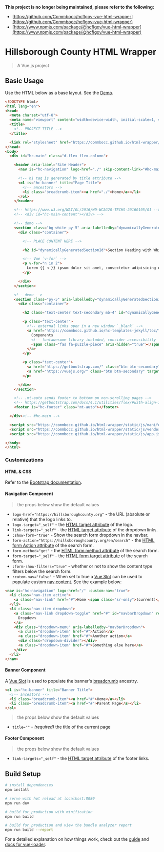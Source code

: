 **This project is no longer being maintained, please refer to the following:**

* [https://github.com/Commbocc/hcflgov-vue-html-wrapper](https://github.com/Commbocc/hcflgov-vue-html-wrapper)
* [https://www.npmjs.com/package/@hcflgov/vue-html-wrapper](https://www.npmjs.com/package/@hcflgov/vue-html-wrapper)

# Hillsborough County HTML Wrapper

> A Vue.js project

## Basic Usage

Use the HTML below as a base layout. See the [Demo](https://commbocc.github.io/html-wrapper/).

```html
<!DOCTYPE html>
<html lang="en">
<head>
  <meta charset="utf-8">
  <meta name="viewport" content="width=device-width, initial-scale=1, shrink-to-fit=no">
  <title>
    <!-- PROJECT TITLE -->
  </title>

  <link rel="stylesheet" href="https://commbocc.github.io/html-wrapper/static/css/app.css">
</head>
<body>
  <div id="hc-main" class="d-flex flex-column">

    <header aria-label="Site Header">
      <nav is="hc-navigation" logo-href="./" skip-content-link="#hc-main-content"></nav>

      <!-- h1 tag is generated by title attribute -->
      <ol is="hc-banner" title="Page Title">
        <!-- ancestors -->
        <li class="breadcrumb-item"><a href="./">Home</a></li>
      </ol>
    </header>

    <!-- https://www.w3.org/WAI/GL/2016/WD-WCAG20-TECHS-20160105/G1 -->
    <!-- <div id="hc-main-content"></div> -->

    <!-- demo -->
    <section class="bg-white py-5" aria-labelledby="dynamicallyGeneratedSectionId">
      <div class="container">

        <!-- PLACE CONTENT HERE -->

        <h2 id="dynamicallyGeneratedSectionId">Section Heading with White Background</h2>

        <!-- Vue `v-for` -->
        <p v-for="n in 2">
          Lorem {{ n }} ipsum dolor sit amet, consectetur adipisicing elit, sed do eiusmod tempor incididunt ut labore et dolore magna aliqua.
        </p>

      </div>
    </section>

    <!-- demo -->
    <section class="py-5" aria-labelledby="dynamicallyGeneratedSectionId2">
      <div class="container">

        <h2 class="text-center text-secondary mb-4" id="dynamicallyGeneratedSectionId2">Unspecified Background, Styled Heading</h2>

        <p class="text-center">
          <!-- external links open in a new window `_blank` -->
          <a href="https://commbocc.github.io/hc-templates-jekyll/toc/" class="btn btn-primary btn-lg px-5 hide-external-indicator" target="_blank">
            Components
            <!-- fontawesome library included, consider accessibility `aria-hidden` -->
            <span class="fas fa-puzzle-piece" aria-hidden="true"></span>
          </a>
        </p>

        <p class="text-center">
          <a href="https://getbootstrap.com/" class="btn btn-secondary" target="_blank">Bootstrap</a>
          <a href="https://vuejs.org/" class="btn btn-secondary" target="_blank">VueJs</a>
        </p>

      </div>
    </section>

    <!-- .mt-auto sends footer to bottom on non-scrolling pages -->
    <!-- https://getbootstrap.com/docs/4.1/utilities/flex/#with-align-items -->
    <footer is="hc-footer" class="mt-auto"></footer>

  </div><!-- #hc-main -->

  <script src="https://commbocc.github.io/html-wrapper/static/js/manifest.js"></script>
  <script src="https://commbocc.github.io/html-wrapper/static/js/vendor.js"></script>
  <script src="https://commbocc.github.io/html-wrapper/static/js/app.js"></script>

</body>
</html>
```

### Customizations

#### HTML & CSS

Refer to the [Bootstrap documentation](https://getbootstrap.com/).

#### Navigation Component

> the props below show the default values

* `logo-href="https://hillsboroughcounty.org"` - the URL (absolute or relative) that the logo links to.
* `logo-target="_self"` - the [HTML target attribute](https://www.w3schools.com/tags/att_a_target.asp) of the logo.
* `link-targets="_self"` - the [HTML target attribute](https://www.w3schools.com/tags/att_a_target.asp) of the dropdown links.
* `:show-form="true"` - Show the search form dropdown in the navbar.
* `form-action="https://hillsboroughcounty.org/en/search"` - the [HTML form Action attribute](https://www.w3schools.com/tags/att_form_action.asp) of the search form.
* `form-method="get"` - the [HTML form method attribute](https://www.w3schools.com/tags/att_form_method.asp) of the search form.
* `form-target="_self"` - the [HTML form target attribute](https://www.w3schools.com/tags/att_form_target.asp) of the search form.
* `:form-show-filters="true"` - whether or not to show the content type filters below the search form.
* `:cutom-nav="false"` - When set to true a [Vue Slot](https://vuejs.org/v2/guide/components.html#Single-Slot) can be used to populate custom [nav content](https://getbootstrap.com/docs/4.0/components/navbar/#nav). See the example below:

```html
<nav is="hc-navigation" logo-href="/" :custom-nav="true">
  <li class="nav-item active">
    <a class="nav-link" href="#">Home <span class="sr-only">(current)</span></a>
  </li>
  <li class="nav-item dropdown">
    <a class="nav-link dropdown-toggle" href="#" id="navbarDropdown" role="button" data-toggle="dropdown" aria-haspopup="true" aria-expanded="false">
      Dropdown
    </a>
    <div class="dropdown-menu" aria-labelledby="navbarDropdown">
      <a class="dropdown-item" href="#">Action</a>
      <a class="dropdown-item" href="#">Another action</a>
      <div class="dropdown-divider"></div>
      <a class="dropdown-item" href="#">Something else here</a>
    </div>
  </li>
</nav>
```

#### Banner Component

A [Vue Slot](https://vuejs.org/v2/guide/components.html#Single-Slot) is used to populate the banner's [breadcrumb](https://getbootstrap.com/docs/4.0/components/breadcrumb/) ancestry.

```html
<ol is="hc-banner" title="Banner Title">
  <!-- ancestors -->
  <li class="breadcrumb-item"><a href="#">Home</a></li>
  <li class="breadcrumb-item"><a href="#">Parent Page</a></li>
</ol>
```

> the props below show the default values

* `title=""` - _(required)_ the title of the current page

#### Footer Component

> the props below show the default values

* `link-targets="_self"` - the [HTML target attribute](https://www.w3schools.com/tags/att_a_target.asp) of the footer links.

## Build Setup

``` bash
# install dependencies
npm install

# serve with hot reload at localhost:8080
npm run dev

# build for production with minification
npm run build

# build for production and view the bundle analyzer report
npm run build --report
```

For a detailed explanation on how things work, check out the [guide](http://vuejs-templates.github.io/webpack/) and [docs for vue-loader](http://vuejs.github.io/vue-loader).

